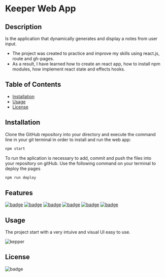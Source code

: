 # Keeper Web App

## Description

Is the application that dynamically generates and display a notes from user input.
- The project was created to practice and improve my skills using react.js, route and gh-pages.
- As a result, I have learned how to create an react app, how to install npm modules, how implement react state and effects hooks.  

## Table of Contents

- [Installation](#installation)
- [Usage](#usage)
- [License](#license)

## Installation 

Clone the GitHub repository into your directory and execute the command line in your git terminal in order to install and run the web app:

```bash
npm start
```
To run the aplication is necessary to add, commit and push the files into your repository on gitHub. Use the following command on your terminal to deploy the pages

```bash
npm run deploy
```

## Features

[![badge](https://img.shields.io/badge/React-blue)][1]
[![badge](https://img.shields.io/badge/node.js-yellowgreen)][2]
[![badge](https://img.shields.io/badge/npm-yellow)][3]
[![badge](https://img.shields.io/badge/html-orange)][4]
[![badge](https://img.shields.io/badge/css-blue)][5]
[![badge](https://img.shields.io/badge/bootstrap-blueviolet)][6]

[1]: https://reactjs.org/docs/getting-started.html
[2]: https://nodejs.org/en/
[3]: https://www.npmjs.com/
[4]: https://www.w3schools.com/html
[5]: https://www.w3schools.com/css
[6]: https://getbootstrap.com 


## Usage

The project start with a very intuive and visual UI easy to use.

![kepper](https://user-images.githubusercontent.com/111529943/224271317-38d8dbcf-6e4b-4ce5-a58c-76a59ab20482.png)
   
## License

![badge](https://img.shields.io/badge/license-MIT-brightgreen)
